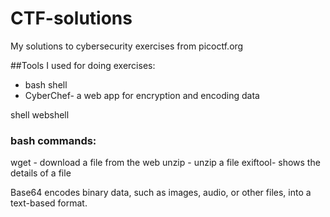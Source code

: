# CTF-solutions
My solutions to cybersecurity exercises from picoctf.org

##Tools I used for doing exercises:
- bash shell
- CyberChef- a web app for encryption and encoding data



shell
webshell


### bash commands:
wget - download a file from the web
unzip - unzip a file
exiftool- shows the details of a file



Base64 encodes binary data, such as images, audio, or other files, into a text-based format.

